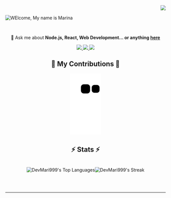 <img align="right" src="https://visitor-badge.laobi.icu/badge?page_id=DevMari999.DevMari999" />

<br/>

![WElcome, My name is Marina](https://github.com/DevMari999/DevMari999/assets/135366781/fd017745-31b4-4609-8a1d-41ddb24a26fc)

<br/>

<div align="center">

💬 Ask me about **Node.js, React, Web Development... or anything [here](https://github.com/DevMari999/DevMari999/issues)**

 </div>

<div align="center"> 
  <a href="mailto:qwe39117@gmail.com">
    <img src="https://img.shields.io/badge/Gmail-D14836?style=for-the-badge&logo=gmail&logoColor=white&color=111728" />
  </a>
  <a href="https://www.linkedin.com/in/mari-dvlpr/" target="_blank">
    <img src="https://img.shields.io/badge/LinkedIn-0077B5?style=for-the-badge&logo=linkedin&logoColor=white&color=111728" />
  </a>
  <a href="https://portfolio-marina-kappa.vercel.app/">
    <img src="https://img.shields.io/badge/Visit_My_Portfolio-0077B5?style=for-the-badge&logo=vercel&logoColor=white&color=111728" />
  </a>
</div>
<div align="center">
  <h2>🐍 My Contributions 🐍</h2>

 ![Snake animation](https://github.com/DevMari999/DevMari999/blob/output/github-contribution-grid-snake.svg)
  
</div>

<h2 align="center">⚡ Stats ⚡</h2>
<br>

<div align="center" style="display: flex; justify-content: center; align-items: center; flex-wrap: wrap;">
  <img src="https://github-readme-stats.vercel.app/api/top-langs/?username=DevMari999&theme=merko&show_icons=true&hide_border=true&layout=compact" alt="DevMari999's Top Languages" />
  <img src="https://github-readme-streak-stats.herokuapp.com/?user=DevMari999&theme=merko&hide_border=true" alt="DevMari999's Streak" />
</div>

<br/><br/>
<hr/>

<br/>
